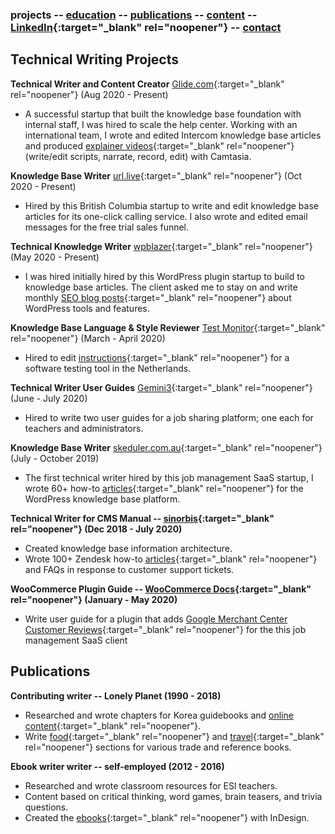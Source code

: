 ### projects -- [education](https://writingteacher.github.io/rob-whyte/education) -- [publications](https://writingteacher.github.io/rob-whyte/publications) -- [content](https://writingteacher.github.io/rob-whyte/content)  -- [LinkedIn](https://www.linkedin.com/in/robwhyte/){:target="_blank" rel="noopener"} -- <a href="mailto:robbusan@yahoo.com">contact</a>


## Technical Writing Projects 


**Technical Writer and Content Creator**
[Glide.com](https://help.glide.com){:target="_blank" rel="noopener"}   (Aug 2020 - Present)
* A successful startup that built the knowledge base foundation with internal staff, I was hired to scale the help center. Working with an international team, I wrote and edited Intercom knowledge base articles and produced [explainer videos](https://help.glide.com/en/articles/4691386-how-listing-agents-flag-disclosure-questions-for-their-sellers-review-and-revision){:target="_blank" rel="noopener"} (write/edit scripts, narrate, record, edit) with Camtasia.


**Knowledge Base Writer**
[url.live](https://url.live/Account/Login){:target="_blank" rel="noopener"}  (Oct 2020 - Present)
* Hired by this British Columbia startup to write and edit knowledge base articles for its one-click calling service. I also wrote and edited email messages for the free trial sales funnel.


**Technical Knowledge Writer**
[wpblazer](https://wpblazer.com/){:target="_blank" rel="noopener"}  (May 2020 - Present)
* I was hired initially hired by this WordPress plugin startup to build to knowledge base articles. The client asked me to stay on and write monthly [SEO blog posts](https://wpblazer.com/wordpress-ssl-management/){:target="_blank" rel="noopener"} about WordPress tools and features. 


**Knowledge Base Language & Style Reviewer**
[Test Monitor](https://www.testmonitor.com/){:target="_blank" rel="noopener"}  (March - April 2020)
* Hired to edit [instructions](https://help.testmonitor.com/requirements-overview){:target="_blank" rel="noopener"} for a software testing tool in the Netherlands. 


**Technical Writer User Guides**
[Gemini3](https://gemini3.com.au/){:target="_blank" rel="noopener"}  (June - July 2020)
* Hired to write two user guides for a job sharing platform; one each for teachers and administrators.


**Knowledge Base Writer**
[skeduler.com.au](https://www.skeduler.com.au/){:target="_blank" rel="noopener"}  (July - October 2019)
* The first technical writer hired by this job management SaaS startup, I wrote 60+ how-to [articles](https://help.skeduler.com.au/knowledgebase/converting-a-quote-into-a-sale-with-the-technician-view/){:target="_blank" rel="noopener"} for the WordPress knowledge base platform.


**Technical Writer for CMS Manual -- [sinorbis](https://www.sinorbis.com/){:target="_blank" rel="noopener"}  (Dec 2018 - July 2020)**
* Created knowledge base information architecture.
* Wrote 100+ Zendesk how-to [articles](https://help.sinorbis.com/hc/en-us/articles/360000870816-Adding-Images-to-WeChat-Menu-Items/){:target="_blank" rel="noopener"}  and FAQs in response to customer support tickets.


**WooCommerce Plugin Guide -- [WooCommerce Docs](https://docs.woocommerce.com/){:target="_blank" rel="noopener"}  (January - May 2020)**
* Write user guide for a plugin that adds [Google Merchant Center Customer Reviews](https://docs.woocommerce.com/document/woocommerce-google-merchant-center-customer-reviews/){:target="_blank" rel="noopener"} for the this job management SaaS client



## Publications 

**Contributing writer -- Lonely Planet  (1990 - 2018)**
* Researched and wrote chapters for Korea guidebooks and [online content](https://www.lonelyplanet.com/articles/essential-jeju-do-top-10-activities-on-koreas-tropical-island){:target="_blank" rel="noopener"}.
* Write [food](https://github.com/writingteacher/rob-whyte/blob/main/LP-spicy-food-whyte-kimchi.pdf){:target="_blank" rel="noopener"} and [travel](https://github.com/writingteacher/rob-whyte/blob/main/rob-whyte-seoul-short.pdf){:target="_blank" rel="noopener"} sections for various trade and reference books.


**Ebook writer writer -- self-employed  (2012 - 2016)**
* Researched and wrote classroom resources for ESl teachers.
* Content based on critical thinking, word games, brain teasers, and trivia questions.
* Created the [ebooks](https://github.com/writingteacher/rob-whyte/blob/main/sample-teach-writing-rob-whyte.pdf){:target="_blank" rel="noopener"}  with InDesign.



